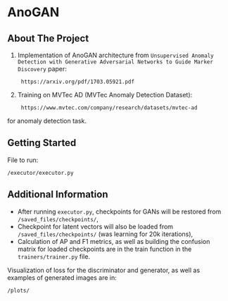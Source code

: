 # AnoGAN

## About The Project

1) Implementation of AnoGAN architecture from `Unsupervised Anomaly Detection with Generative Adversarial Networks to Guide Marker Discovery` paper:

        https://arxiv.org/pdf/1703.05921.pdf

2) Training on MVTec AD (MVTec Anomaly Detection Dataset):

        https://www.mvtec.com/company/research/datasets/mvtec-ad

for anomaly detection task.


## Getting Started

File to run:

    /executor/executor.py 
   
   
 ## Additional Information

- After running `executor.py`, checkpoints for GANs will be restored from `/saved_files/checkpoints/`,
- Checkpoint for latent vectors will also be loaded from `/saved_files/checkpoints/` (was learning for 20k iterations),
- Calculation of AP and F1 metrics, as well as building the confusion matrix for loaded checkpoints are in the train function in the `trainers/trainer.py` file.

Visualization of loss for the discriminator and generator, as well as examples of generated images are in:

    /plots/
    
    
